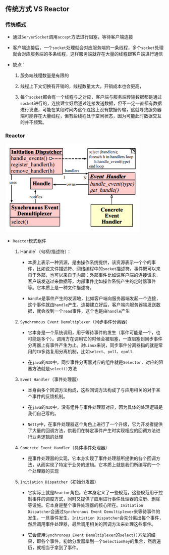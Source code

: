 ## 传统方式 VS Reactor

### 传统模式

- 通过`ServerSocket`调用`accept`方法进行阻塞，等待客户端连接

- 客户端连接后，一个`socket`处理就会对应服务端的一条线程，多个`socket`处理就会对应服务端的多条线程，这样服务端就存在大量的线程跟客户端进行通信

- 缺点：

  1. 服务端线程数量是有限的

  2. 线程上下文切换有开销的，线程数量太大，开销成本也会更高，

  3. 每个`socket`都会有一个线程与之对应，客户端与服务端传输数据都是通过`socket`进行的，连接建立好后通过连接发送数据，但不一定一直都有数据进行发送，可能在某段时间内这个连接上没有数据传输，这就导致服务器端可能存在大量线程，但有些线程处于空闲状态，因为可能此时数据交互的并不频繁。

### Reactor

![](../img/reactor_design.png)

- `Reactor`模式组件

  1. Handle`（句柄/描述符）：

     - 本质上表示一种资源，是由操作系统提供，该资源表示一个个的事件，比如说文件描述符、网络编程中的`socket`描述符。事件既可以来自于外部，也可以来自于内部；外部事件比如说客户端的连接请求，客户端发送过来数据等，内部事件比如操作系统产生的定时器事件等。它本质上是一种文件描述符。

     - `handle`是事件产生的发源地，比如客户端向服务器端发起一个连接，这个事件就由`handle`产生，连接建立好后，客户端向服务器端发送数据，就会收到一个`read`事件，这个也是由`handle`产生

  2. `Synchronous Event Demultiplexer`（同步事件分离器）

     - 它本身是一个系统调用，用于等待事件的发生（事件可能是一个，也可能是多个）。调用方在调用它的时候会被阻塞，一直阻塞到同步事件分离器上有事件产生为止。对`Linux`来说，同步事件分离器指的就是常用的`IO`多路复用分离机制，比如`select`、`poll`、`epoll`.

     - 在`java`的`NIO`中，同步事件分离器对应的组件就是`Selector`，对应的阻塞方法就是`select()`方法

  3. `Event Handler`（事件处理器）

     - 本身由多个回调方法构成，这些回调方法构成了与应用相关的对于某个事件的反馈机制。

     - 在`java`的`NIO`中，没有组件与事件处理器对应，因为具体的处理逻辑是我们自己写的。

     - `Netty`中，在事件处理器这个角色上进行了一个升级，它为开发者提供了大量的回调方法，供我们在特定事件产生时实现相应的回调方法进行业务逻辑的处理

  4. `Concrete Event Handler`（具体事件处理器）
     - 是事件处理器的实现，它本身实现了事件处理器所提供的各个回调方法，从而实现了特定于业务的逻辑。它本质上就是我们所编写的一个个处理器的实现

  5. `Initiation Dispatcher`（初始分发器）

     - 它实际上就是`Reactor`角色。它本身定义了一些规范，这些规范用于控制事件的调度方式，同时又提供了应用进行事件处理器的注册、删除等设施。它本身是整个事件处理器的核心所在。`Initiation Dispatcher`会通过`Synchronous Event Demultiplexer`来等待事件的发生，一旦事件发生，`Initiation Dispatcher`会先分离出每个事件，然后调用事件处理器，最后调用相关的回调方法来处理这些事件。

     - 它会使用`Synchronous Event Demultiplexer`的`select()`方法的结果，即各个事件，初始分发器拿到一个`SelectionKey`的集合，然后遍历，就相当于拿到了事件。


